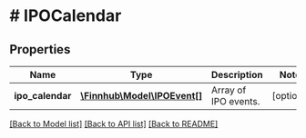 # # IPOCalendar

## Properties

Name | Type | Description | Notes
------------ | ------------- | ------------- | -------------
**ipo_calendar** | [**\Finnhub\Model\IPOEvent[]**](IPOEvent.md) | Array of IPO events. | [optional]

[[Back to Model list]](../../README.md#models) [[Back to API list]](../../README.md#endpoints) [[Back to README]](../../README.md)
